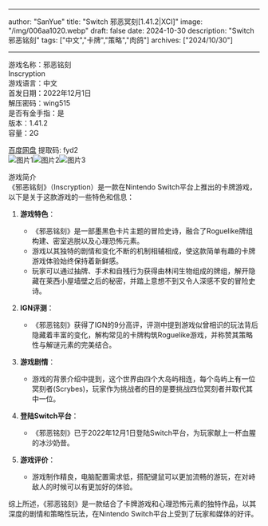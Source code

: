 
---
author: "SanYue"
title: "Switch 邪恶冥刻[1.41.2|XCI]"
image: "/img/006aa1020.webp"
draft: false
date: 2024-10-30
description: "Switch 邪恶铭刻"
tags: ["中文","卡牌","策略","肉鸽"]
archives: ["2024/10/30"]

---

游戏名称：邪恶铭刻   
Inscryption    
游戏语言：中文  
首发日期：2022年12月1日  
解压密码：wing515  
是否有金手指：是  
版本：1.41.2   
容量：2G

[百度网盘](https://pan.baidu.com/s/10qoDYsx1VP8_xnxiS_H5MQ) 提取码: fyd2  
![图片1](/img/397016a48.jpg)![图片2](/img/1a69b0e94a9a.jpg)![图片3](/img/4df1630a234.jpg)  

游戏简介  
《邪恶铭刻》（Inscryption）是一款在Nintendo Switch平台上推出的卡牌游戏，以下是关于这款游戏的一些特色和信息：

1. **游戏特色**：
   - 《邪恶铭刻》是一部墨黑色卡片主题的冒险史诗，融合了Roguelike牌组构建、密室逃脱以及心理恐怖元素。
   - 游戏以其独特的剧情和变化不断的机制相辅相成，使这款简单有趣的卡牌游戏体验始终保持着新鲜感。
   - 玩家可以通过抽牌、手术和自残行为获得由林间生物组成的牌组，解开隐藏在莱西小屋墙壁之后的秘密，并踏上意想不到又令人深感不安的冒险史诗。

2. **IGN评测**：
   - 《邪恶铭刻》获得了IGN的9分高评，评测中提到游戏似曾相识的玩法背后隐藏着丰富的变化，解构常见的卡牌构筑Roguelike游戏，并称赞其策略性与解谜元素的完美结合。

3. **游戏剧情**：
   - 游戏的背景介绍中提到，这个世界由四个大岛屿相连，每个岛屿上有一位冥刻者(Scrybes)，玩家作为挑战者的目的是要挑战四位冥刻者并取代其中一位。

4. **登陆Switch平台**：
   - 《邪恶铭刻》已于2022年12月1日登陆Switch平台，为玩家献上一杯血腥的冰沙奶昔。

5. **游戏评价**：
   - 游戏制作精良，电脑配置需求低，搭配键鼠可以更加流畅的游玩，在对峙敌人的时候可以有更加好的体验。

综上所述，《邪恶铭刻》是一款结合了卡牌游戏和心理恐怖元素的独特作品，以其深度的剧情和策略性玩法，在Nintendo Switch平台上受到了玩家和媒体的好评。
